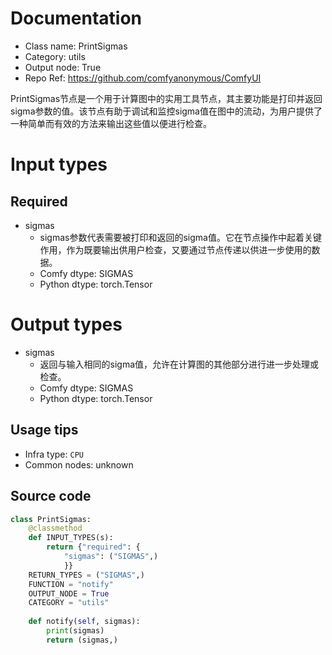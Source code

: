 
# Documentation
- Class name: PrintSigmas
- Category: utils
- Output node: True
- Repo Ref: https://github.com/comfyanonymous/ComfyUI

PrintSigmas节点是一个用于计算图中的实用工具节点，其主要功能是打印并返回sigma参数的值。该节点有助于调试和监控sigma值在图中的流动，为用户提供了一种简单而有效的方法来输出这些值以便进行检查。

# Input types
## Required
- sigmas
    - sigmas参数代表需要被打印和返回的sigma值。它在节点操作中起着关键作用，作为既要输出供用户检查，又要通过节点传递以供进一步使用的数据。
    - Comfy dtype: SIGMAS
    - Python dtype: torch.Tensor

# Output types
- sigmas
    - 返回与输入相同的sigma值，允许在计算图的其他部分进行进一步处理或检查。
    - Comfy dtype: SIGMAS
    - Python dtype: torch.Tensor


## Usage tips
- Infra type: `CPU`
- Common nodes: unknown


## Source code
```python
class PrintSigmas:
    @classmethod
    def INPUT_TYPES(s):
        return {"required": {
            "sigmas": ("SIGMAS",)
            }}
    RETURN_TYPES = ("SIGMAS",)
    FUNCTION = "notify"
    OUTPUT_NODE = True
    CATEGORY = "utils"
    
    def notify(self, sigmas):
        print(sigmas)
        return (sigmas,)

```
